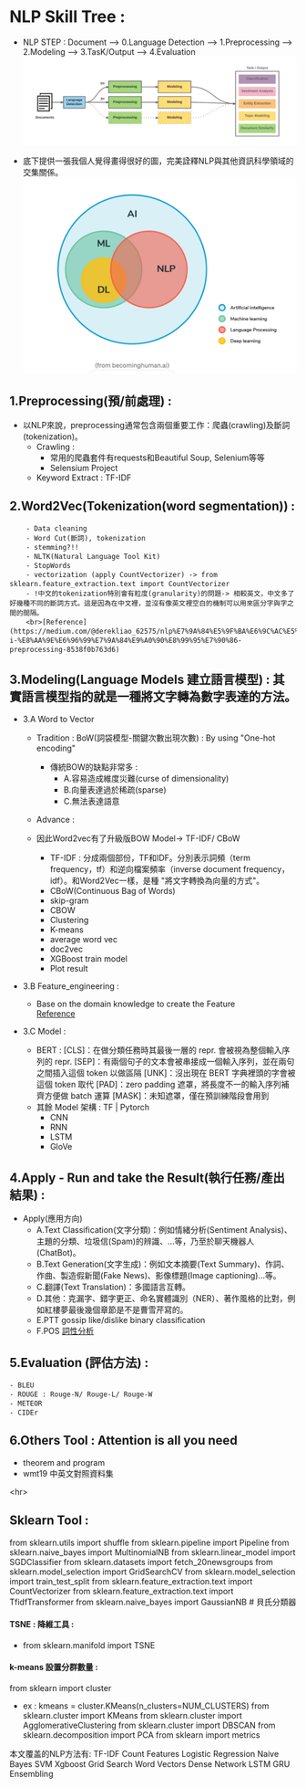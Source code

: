 # NLP Skill Tree : 

- NLP STEP : Document --> 0.Language Detection --> 1.Preprocessing --> 2.Modeling --> 3.TasK/Output --> 4.Evaluation 
![image](./data/img/nlp_3Step.png)

- 底下提供一張我個人覺得畫得很好的圖，完美詮釋NLP與其他資訊科學領域的交集關係。<br>
![image](./data/img/nlp.png)

## 1.Preprocessing(預/前處理) : 
- 以NLP來說，preprocessing通常包含兩個重要工作：爬蟲(crawling)及斷詞(tokenization)。
    - Crawling : 
        - 常用的爬蟲套件有requests和Beautiful Soup, Selenium等等
        - Selensium Project 
    - Keyword Extract : TF-IDF

## 2.Word2Vec(Tokenization(word segmentation)) : 
        - Data cleaning
        - Word Cut(斷詞), tokenization
        - stemming?!!
        - NLTK(Natural Language Tool Kit)
        - StopWords
        - vectorization (apply CountVectorizer) -> from sklearn.feature_extraction.text import CountVectorizer
        - !中文的tokenization特別會有粒度(granularity)的問題-> 相較英文，中文多了好幾種不同的斷詞方式。這是因為在中文裡，並沒有像英文裡空白的機制可以用來區分字與字之間的間隔。
        <br>[Reference](https://medium.com/@derekliao_62575/nlp%E7%9A%84%E5%9F%BA%E6%9C%AC%E5%9F%B7%E8%A1%8C%E6%AD%A5%E9%A9%9F-i-%E8%AA%9E%E6%96%99%E7%9A%84%E9%A0%90%E8%99%95%E7%90%86-preprocessing-8538f0b763d6)

## 3.Modeling(Language Models 建立語言模型) : 其實語言模型指的就是一種將文字轉為數字表達的方法。

- 3.A Word to Vector
    - Tradition : BoW(詞袋模型-關鍵次數出現次數) : By using "One-hot encoding"
        - 傳統BOW的缺點非常多 :
            - A.容易造成維度災難(curse of dimensionality)
            - B.向量表達過於稀疏(sparse)
            - C.無法表達語意

    - Advance : 
    - 因此Word2vec有了升級版BOW Model-> TF-IDF/ CBoW
        - TF-IDF :  分成兩個部份，TF和IDF。分別表示詞頻（term frequency，tf）和逆向檔案頻率（inverse document frequency，idf）。和Word2Vec一樣，是種 "將文字轉換為向量的方式"。
        - CBoW(Continuous Bag of Words)
        - skip-gram
        - CBOW
        - Clustering
        - K-means
        - average word vec
        - doc2vec
        - XGBoost train model
        - Plot result

- 3.B Feature_engineering : 
    - Base on the domain knowledge to create the Feature<br>
    [Reference](https://github.com/mohdahmad242/Feature-Engineering-in-NLP/blob/main/Feature_engineering_NLP.ipynb)

- 3.C Model : 
    - BERT : 
        [CLS]：在做分類任務時其最後一層的 repr. 會被視為整個輸入序列的 repr.
        [SEP]：有兩個句子的文本會被串接成一個輸入序列，並在兩句之間插入這個 token 以做區隔
        [UNK]：沒出現在 BERT 字典裡頭的字會被這個 token 取代
        [PAD]：zero padding 遮罩，將長度不一的輸入序列補齊方便做 batch 運算
        [MASK]：未知遮罩，僅在預訓練階段會用到
    - 其餘 Model 架構 : TF | Pytorch
        - CNN
        - RNN
        - LSTM
        - GloVe


## 4.Apply - Run and take the Result(執行任務/產出結果) : 
- Apply(應用方向)
    - A.Text Classification(文字分類)：例如情緒分析(Sentiment Analysis)、主題的分類、垃圾信(Spam)的辨識、...等，乃至於聊天機器人(ChatBot)。
    - B.Text Generation(文字生成)：例如文本摘要(Text Summary)、作詞、作曲、製造假新聞(Fake News)、影像標題(Image captioning)...等。
    - C.翻譯(Text Translation)：多國語言互轉。
    - D.其他：克漏字、錯字更正、命名實體識別（NER）、著作風格的比對，例如紅樓夢最後幾個章節是不是曹雪芹寫的。
    - E.PTT gossip like/dislike binary classification
    - F.POS [詞性分析](/)


## 5.Evaluation (評估方法) :
    - BLEU
    - ROUGE : Rouge-N/ Rouge-L/ Rouge-W
    - METEOR
    - CIDEr

## 6.Others Tool : Attention is all you need 
   - theorem and program 
   - wmt19 中英文對照資料集

<hr\>

## Sklearn Tool : 
from sklearn.utils import shuffle
from sklearn.pipeline import Pipeline
from sklearn.naive_bayes import MultinomialNB
from sklearn.linear_model import SGDClassifier
from sklearn.datasets import fetch_20newsgroups
from sklearn.model_selection import GridSearchCV
from sklearn.model_selection import train_test_split
from sklearn.feature_extraction.text import CountVectorizer
from sklearn.feature_extraction.text import TfidfTransformer
from sklearn.naive_bayes import GaussianNB # 貝氏分類器

#### TSNE : 降維工具 : 
- from sklearn.manifold import TSNE


#### k-means 設置分群數量 : 
from sklearn import cluster
- ex : kmeans = cluster.KMeans(n_clusters=NUM_CLUSTERS)
from sklearn.cluster import KMeans
from sklearn.cluster import AgglomerativeClustering
from sklearn.cluster import DBSCAN
from sklearn.decomposition import PCA
from sklearn import metrics

本文覆盖的NLP方法有:
TF-IDF
Count Features
Logistic Regression
Naive Bayes
SVM
Xgboost
Grid Search
Word Vectors
Dense Network
LSTM
GRU
Ensembling
